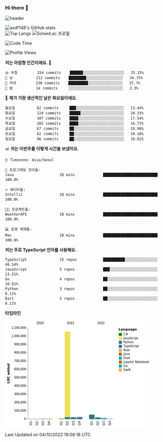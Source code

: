 ### Hi there 👋

![header](https://capsule-render.vercel.app/api?type=shark&color=gradient&height=300&section=header&text=asdf148&fontSize=90)

![asdf148's GitHub stats](https://github-readme-stats.vercel.app/api?username=asdf148&show_icons=true&theme=midnight-purple)<br>
![Top Langs](https://github-readme-stats.vercel.app/api/top-langs/?username=asdf148&layout=compact&theme=midnight-purple&langs_count=10)
![Solved.ac 프로필](http://mazassumnida.wtf/api/v2/generate_badge?boj=eldldk)

<!--
**asdf148/asdf148** is a ✨ _special_ ✨ repository because its `README.md` (this file) appears on your GitHub profile.

Here are some ideas to get you started:

- 🔭 I’m currently working on ...
- 🌱 I’m currently learning ...
- 👯 I’m looking to collaborate on ...
- 🤔 I’m looking for help with ...
- 💬 Ask me about ...
- 📫 How to reach me: ...
- 😄 Pronouns: ...
- ⚡ Fun fact: ...
-->

<!--START_SECTION:waka-->
![Code Time](http://img.shields.io/badge/Code%20Time-138%20hrs%2056%20mins-blue)

![Profile Views](http://img.shields.io/badge/Profile%20Views-0-blue)

**저는 아침형 인간이에요. 🐤** 

```text
🌞 아침         154 commits    ██████░░░░░░░░░░░░░░░░░░░   25.25% 
🌆 낮　         212 commits    ████████░░░░░░░░░░░░░░░░░   34.75% 
🌃 저녁         230 commits    █████████░░░░░░░░░░░░░░░░   37.7% 
🌙 밤　         14 commits     ░░░░░░░░░░░░░░░░░░░░░░░░░   2.3%

```
📅 **제가 가장 생산적인 날은 화요일이에요.** 

```text
월요일          82 commits     ███░░░░░░░░░░░░░░░░░░░░░░   13.44% 
화요일          124 commits    █████░░░░░░░░░░░░░░░░░░░░   20.33% 
수요일          107 commits    ████░░░░░░░░░░░░░░░░░░░░░   17.54% 
목요일          102 commits    ████░░░░░░░░░░░░░░░░░░░░░   16.72% 
금요일          67 commits     ██░░░░░░░░░░░░░░░░░░░░░░░   10.98% 
토요일          62 commits     ██░░░░░░░░░░░░░░░░░░░░░░░   10.16% 
일요일          66 commits     ██░░░░░░░░░░░░░░░░░░░░░░░   10.82%

```


📊 **저는 이번주를 이렇게 시간을 보냈어요.** 

```text
⌚︎ Timezone: Asia/Seoul

💬 프로그래밍 언어들: 
Java                     28 mins             █████████████████████████   100.0%

🔥 에디터들: 
IntelliJ                 28 mins             █████████████████████████   100.0%

🐱‍💻 프로젝트들: 
WeatherAPI               28 mins             █████████████████████████   100.0%

💻 운영 체제들: 
Mac                      28 mins             █████████████████████████   100.0%

```

**저는 주로 TypeScript 언어를 사용해요.** 

```text
TypeScript               15 repos            ██████████░░░░░░░░░░░░░░░   40.54% 
JavaScript               5 repos             ███░░░░░░░░░░░░░░░░░░░░░░   13.51% 
Go                       4 repos             ██░░░░░░░░░░░░░░░░░░░░░░░   10.81% 
Python                   3 repos             ██░░░░░░░░░░░░░░░░░░░░░░░   8.11% 
Dart                     3 repos             ██░░░░░░░░░░░░░░░░░░░░░░░   8.11%

```


**타임라인**

![Chart not found](https://raw.githubusercontent.com/asdf148/asdf148/main/charts/bar_graph.png) 


 Last Updated on 04/10/2022 19:06:18 UTC
<!--END_SECTION:waka-->
